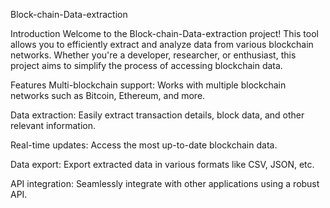 Block-chain-Data-extraction


Introduction
Welcome to the Block-chain-Data-extraction project! This tool allows you to efficiently extract and analyze data from various blockchain networks. Whether you're a developer, researcher, or enthusiast, this project aims to simplify the process of accessing blockchain data.

Features
Multi-blockchain support: Works with multiple blockchain networks such as Bitcoin, Ethereum, and more.

Data extraction: Easily extract transaction details, block data, and other relevant information.

Real-time updates: Access the most up-to-date blockchain data.

Data export: Export extracted data in various formats like CSV, JSON, etc.

API integration: Seamlessly integrate with other applications using a robust API.
